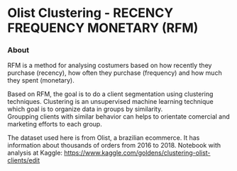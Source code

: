 # Olist Clustering - RECENCY FREQUENCY MONETARY (RFM)

### About
RFM is a method for analysing costumers based on how recently they purchase (recency), how often  they purchase (frequency) and how much they spent (monetary).  

Based on RFM, the goal is to do a client segmentation using clustering techniques.
Clustering is an unsupervised machine learning technique which goal is to organize data in groups by similarity.  
Groupping clients with similar behavior can helps to orientate comercial and marketing efforts to each group.  
 
The dataset used here is from Olist, a brazilian ecommerce. It has information about thousands of orders from 2016 to 2018. 
Notebook with analysis at Kaggle: https://www.kaggle.com/goldens/clustering-olist-clients/edit
